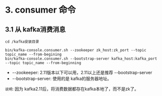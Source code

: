 # 3. consumer 命令

## 3.1 从 kafka消费消息

```
cd /kafka安装目录

bin/kafka-console.consumer.sh --zookeeper zk_host:zk_port --topic topic_name --from-begining
bin/kafka-console.consumer.sh --bootstrap-server kafka_host:kafka_port --topic topic_name --from-beginning
```

* --zookeeper: 2.11版本以下可以用，2.11以上还是推荐 --bootstrap-server
* --bootstrap-server: 使用的是 kafka的服务器地址。

`说明`: 因为 kafka2.11后，将消费数据都存在kafka本地了，而不是zk了。

